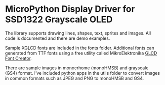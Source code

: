 # MicroPython Display Driver for SSD1322 Grayscale OLED
The library supports drawing lines, shapes, text, sprites and images.  All code is documented and there are demo examples.

Sample XGLCD fonts are included in the fonts folder.  Additional fonts can generated from TTF fonts using a free utility called MikroElektronika [GLCD Font Creator](https://www.mikroe.com/glcd-font-creator).

There are sample images in monocrhome (monoHMSB) and grayscale (GS4) format.  I’ve included python apps in the utils folder to convert images in common formats such as JPEG and PNG to monoHMSB and GS4.
